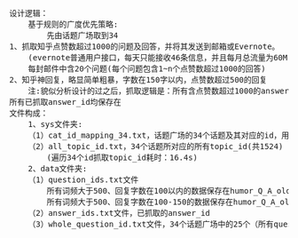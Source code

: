 <pre>
设计逻辑：
	基于规则的广度优先策略:
		先由话题广场取到34
1、抓取知乎点赞数超过1000的问题及回答，并将其发送到邮箱或Evernote。
	(evernote普通用户接口，每天只能接收46条信息，并且每月总流量为60M)，后改为向163邮箱发送
	每封邮件中含20个问题(每个问题包含1~n个点赞数超过1000的回答)
2、知乎神回复，略显简单粗暴，字数在150字以内，点赞数超过500的回复
	注:貌似分析设计的过之后，抓取逻辑是：所有含点赞数超过1000的answer的question中的点赞数大于500的answer
所有已抓取answer_id均保存在
文件构成：
	1、sys文件夹:
	（1）cat_id_mapping_34.txt，话题广场的34个话题及其对应的id，用于抓取topic_id
	（2）all_topic_id.txt，34个话题所对应的所有topic_id(共1524)
		(遍历34个id抓取topic_id耗时：16.4s)
	2、data文件夹:
	（1）question_ids.txt文件
		所有词频大于500、回复字数在100以内的数据保存在humor_Q_A_old_version1.txt文件中
		所有词频大于500、回复字数在100-150的数据保存在humor_Q_A_old_version2.txt文件中
	（2）answer_ids.txt文件，已抓取的answer_id
	（3）whole_question_id.txt文件，34个话题广场中的25个（所有question的点赞数均大于1000）。
</pre>    

